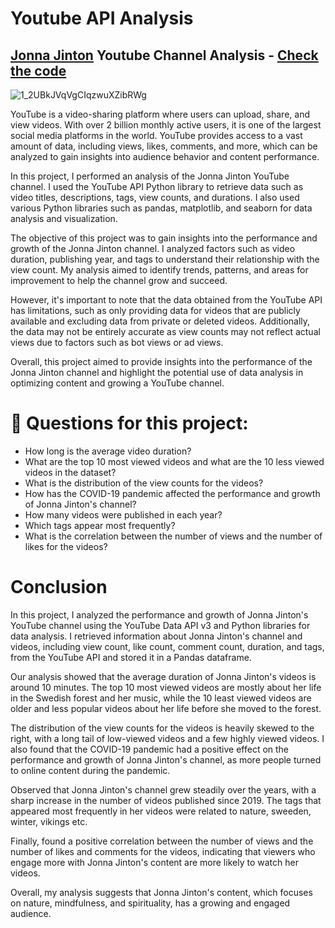# Youtube API Analysis

## [Jonna Jinton](https://www.youtube.com/channel/UCAk3t7WHs2zjsZpopox8Taw) Youtube Channel Analysis - [Check the code](https://github.com/AnriiGegliuk/YoutubeAPI_Analysis/blob/master/Jonna_Jinton_Youtube_Analysis.ipynb)

![1_2UBkJVqVgCIqzwuXZibRWg](https://user-images.githubusercontent.com/120349975/223328591-d7f8b0c4-6ebc-4a81-a970-f866ab95b7ae.jpg)


YouTube is a video-sharing platform where users can upload, share, and view videos. With over 2 billion monthly active users, it is one of the largest social media platforms in the world. YouTube provides access to a vast amount of data, including views, likes, comments, and more, which can be analyzed to gain insights into audience behavior and content performance.

In this project, I performed an analysis of the Jonna Jinton YouTube channel. I used the YouTube API Python library to retrieve data such as video titles, descriptions, tags, view counts, and durations. I also used various Python libraries such as pandas, matplotlib, and seaborn for data analysis and visualization.

The objective of this project was to gain insights into the performance and growth of the Jonna Jinton channel. I analyzed factors such as video duration, publishing year, and tags to understand their relationship with the view count. My analysis aimed to identify trends, patterns, and areas for improvement to help the channel grow and succeed.

However, it's important to note that the data obtained from the YouTube API has limitations, such as only providing data for videos that are publicly available and excluding data from private or deleted videos. Additionally, the data may not be entirely accurate as view counts may not reflect actual views due to factors such as bot views or ad views.

Overall, this project aimed to provide insights into the performance of the Jonna Jinton channel and highlight the potential use of data analysis in optimizing content and growing a YouTube channel.

# :eyes: Questions for this project:

- How long is the average video duration?
- What are the top 10 most viewed videos and what are the 10 less viewed videos in the dataset?
- What is the distribution of the view counts for the videos?
- How has the COVID-19 pandemic affected the performance and growth of Jonna Jinton's channel?
- How many videos were published in each year?
- Which tags appear most frequently?
- What is the correlation between the number of views and the number of likes for the videos?

# Conclusion
In this project, I analyzed the performance and growth of Jonna Jinton's YouTube channel using the YouTube Data API v3 and Python libraries for data analysis. I retrieved information about Jonna Jinton's channel and videos, including view count, like count, comment count, duration, and tags, from the YouTube API and stored it in a Pandas dataframe.

Our analysis showed that the average duration of Jonna Jinton's videos is around 10 minutes. The top 10 most viewed videos are mostly about her life in the Swedish forest and her music, while the 10 least viewed videos are older and less popular videos about her life before she moved to the forest.

The distribution of the view counts for the videos is heavily skewed to the right, with a long tail of low-viewed videos and a few highly viewed videos. I also found that the COVID-19 pandemic had a positive effect on the performance and growth of Jonna Jinton's channel, as more people turned to online content during the pandemic.

Observed that Jonna Jinton's channel grew steadily over the years, with a sharp increase in the number of videos published since 2019. The tags that appeared most frequently in her videos were related to nature, sweeden, winter, vikings etc.

Finally, found a positive correlation between the number of views and the number of likes and comments for the videos, indicating that viewers who engage more with Jonna Jinton's content are more likely to watch her videos.

Overall, my analysis suggests that Jonna Jinton's content, which focuses on nature, mindfulness, and spirituality, has a growing and engaged audience.
